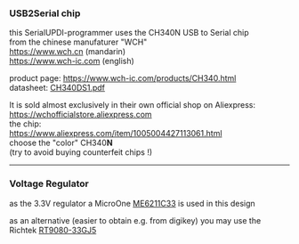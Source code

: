 ### USB2Serial chip
this SerialUPDI-programmer uses the CH340N USB to Serial chip  
from the chinese manufaturer "WCH"  
https://www.wch.cn (mandarin)  
https://www.wch-ic.com (english)  
  
product page: https://www.wch-ic.com/products/CH340.html  
datasheet: [CH340DS1.pdf](../docs/datasheets/CH340DS1.pdf)
  
It is sold almost exclusively in their own official shop on Aliexpress:  
https://wchofficialstore.aliexpress.com  
the chip:  
https://www.aliexpress.com/item/1005004427113061.html  
choose the "color" CH340**N**  
(try to avoid buying counterfeit chips !)  
<hr>

### Voltage Regulator
as the 3.3V regulator a MicroOne [ME6211C33](../docs/datasheets/ME6211C33.pdf) is used in this design  
  
as an alternative (easier to obtain e.g. from digikey) you may use the  
Richtek [RT9080-33GJ5](../docs/datasheets/RT9080.pdf)
